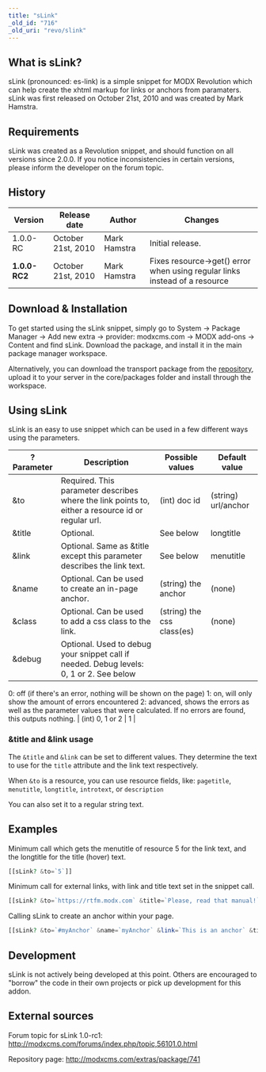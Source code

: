 ```yaml
---
title: "sLink"
_old_id: "716"
_old_uri: "revo/slink"
---
```


## What is sLink?

sLink (pronounced: es-link) is a simple snippet for MODX Revolution which can help create the xhtml markup for links or anchors from paramaters. sLink was first released on October 21st, 2010 and was created by Mark Hamstra.

## Requirements

sLink was created as a Revolution snippet, and should function on all versions since 2.0.0. If you notice inconsistencies in certain versions, please inform the developer on the forum topic.

## History

| Version       | Release date       | Author       | Changes                                                                    |
| ------------- | ------------------ | ------------ | -------------------------------------------------------------------------- |
| 1.0.0-RC      | October 21st, 2010 | Mark Hamstra | Initial release.                                                           |
| **1.0.0-RC2** | October 21st, 2010 | Mark Hamstra | Fixes resource->get() error when using regular links instead of a resource |

## Download & Installation

To get started using the sLink snippet, simply go to System -> Package Manager -> Add new extra -> provider: modxcms.com -> MODX add-ons -> Content and find sLink. Download the package, and install it in the main package manager workspace.

Alternatively, you can download the transport package from the [repository](http://modxcms.com/extras/package/741), upload it to your server in the core/packages folder and install through the workspace.

## Using sLink

sLink is an easy to use snippet which can be used in a few different ways using the parameters.

| ?Parameter | Description                                                                                       | Possible values            | Default value       |
| ---------- | ------------------------------------------------------------------------------------------------- | -------------------------- | ------------------- |
| &to        | Required. This parameter describes where the link points to, either a resource id or regular url. | (int) doc id               | (string) url/anchor |  |
| &title     | Optional.                                                                                         | See below                  | longtitle           |
| &link      | Optional. Same as &title except this parameter describes the link text.                           | See below                  | menutitle           |
| &name      | Optional. Can be used to create an in-page anchor.                                                | (string) the anchor        | (none)              |
| &class     | Optional. Can be used to add a css class to the link.                                             | (string) the css class(es) | (none)              |
| &debug     | Optional. Used to debug your snippet call if needed. Debug levels: 0, 1 or 2. See below           |
0: off (if there's an error, nothing will be shown on the page)
1: on, will only show the amount of errors encountered
2: advanced, shows the errors as well as the parameter values that were calculated. If no errors are found, this outputs nothing. | (int) 0, 1 or 2 | 1 |

### &title and &link usage

The `&title` and `&link` can be set to different values. They determine the text to use for the `title` attribute and the link text respectively.

When `&to` is a resource, you can use resource fields, like: `pagetitle`, `menutitle`, `longtitle`, `introtext`, or `description`

You can also set it to a regular string text.

## Examples

Minimum call which gets the menutitle of resource 5 for the link text, and the longtitle for the title (hover) text.

``` php
[[sLink? &to=`5`]]
```

Minimum call for external links, with link and title text set in the snippet call.

``` php
[[sLink? &to=`https://rtfm.modx.com` &title=`Please, read that manual!` &link=`RTFM`]]
```

Calling sLink to create an anchor within your page.

``` php
[[sLink? &to=`#myAnchor` &name=`myAnchor` &link=`This is an anchor` &title=`Clicking me focuses your screen`]]
```

## Development

sLink is not actively being developed at this point. Others are encouraged to "borrow" the code in their own projects or pick up development for this addon.

## External sources

Forum topic for sLink 1.0-rc1: <http://modxcms.com/forums/index.php/topic,56101.0.html>

Repository page: <http://modxcms.com/extras/package/741>
